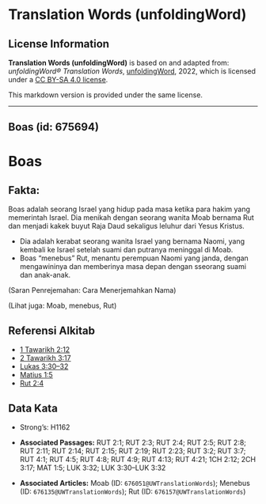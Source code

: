 # Translation Words (unfoldingWord)

## License Information

**Translation Words (unfoldingWord)** is based on and adapted from: _unfoldingWord® Translation Words_, [unfoldingWord](https://unfoldingword.org/utw), 2022, which is licensed under a [CC BY-SA 4.0 license](https://creativecommons.org/licenses/by-sa/4.0/legalcode.en).

This markdown version is provided under the same license.



--------------------------------

## Boas (id: 675694)

Boas
====

Fakta:
------

Boas adalah seorang Israel yang hidup pada masa ketika para hakim yang memerintah Israel. Dia menikah dengan seorang wanita Moab bernama Rut dan menjadi kakek buyut Raja Daud sekaligus leluhur dari Yesus Kristus.

* Dia adalah kerabat seorang wanita Israel yang bernama Naomi, yang kembali ke Israel setelah suami dan putranya meninggal di Moab.
* Boas “menebus” Rut, menantu perempuan Naomi yang janda, dengan mengawininya dan memberinya masa depan dengan sseorang suami dan anak\-anak.

(Saran Penrejemahan: Cara Menerjemahkan Nama)

(Lihat juga: Moab, menebus, Rut)

Referensi Alkitab
-----------------

* [1 Tawarikh 2:12](https://ref.ly/1Chr0:0)
* [2 Tawarikh 3:17](https://ref.ly/2Chr0:0)
* [Lukas 3:30–32](https://ref.ly/Luke3:30-Luke3:32)
* [Matius 1:5](https://ref.ly/Matt1:5)
* [Rut 2:4](https://ref.ly/Ruth2:4)

Data Kata
---------

* Strong’s: H1162

* **Associated Passages:** RUT 2:1; RUT 2:3; RUT 2:4; RUT 2:5; RUT 2:8; RUT 2:11; RUT 2:14; RUT 2:15; RUT 2:19; RUT 2:23; RUT 3:2; RUT 3:7; RUT 4:1; RUT 4:5; RUT 4:8; RUT 4:9; RUT 4:13; RUT 4:21; 1CH 2:12; 2CH 3:17; MAT 1:5; LUK 3:32; LUK 3:30–LUK 3:32
* **Associated Articles:** Moab (ID: `676051@UWTranslationWords`); Menebus (ID: `676135@UWTranslationWords`); Rut (ID: `676157@UWTranslationWords`)

